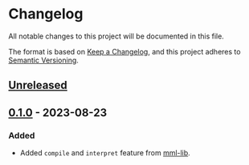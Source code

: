 # Changelog

All notable changes to this project will be documented in this file.

The format is based on [Keep a Changelog](https://keepachangelog.com/en/1.0.0/),
and this project adheres to [Semantic Versioning](https://semver.org/spec/v2.0.0.html).

## [Unreleased]

## [0.1.0] - 2023-08-23

### Added

- Added `compile` and `interpret` feature from [mml-lib].

[mml-lib]: https://crates.io/crates/mml-lib

[Unreleased]: https://github.com/soywod/mml/compare/v0.1.0...master
[0.1.0]: https://github.com/soywod/mml/releases/tag/v0.1.0
